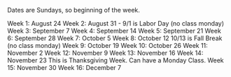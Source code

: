 Dates are Sundays, so beginning of the week. 

Week 1: August 24
Week 2: August 31 - 9/1 is Labor Day (no class monday)
Week 3: September 7
Week 4: September 14
Week 5: September 21
Week 6: September 28
Week 7: October 5
Week 8: October 12 10/13 is Fall Break (no class monday)
Week 9: October 19
Week 10: October 26
Week 11: November 2
Week 12: November 9
Week 13: November 16
Week 14: November 23 This is Thanksgiving Week. Can have a Monday Class. 
Week 15: November 30 
Week 16: December 7
